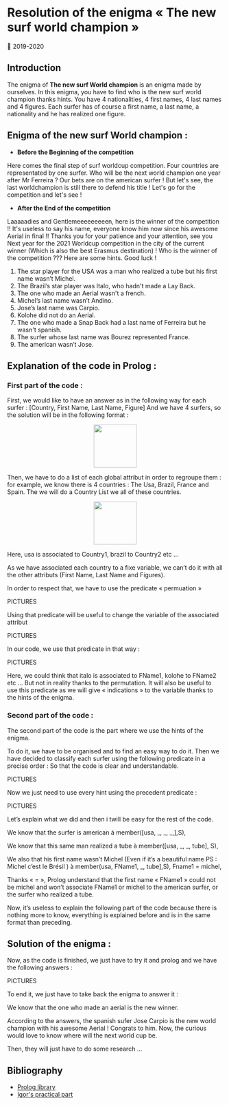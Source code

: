 # Resolution of the enigma « The new surf world champion »
:calendar: 2019-2020  

## Introduction
The enigma of __The new surf World champion__ is an enigma made by ourselves. In this enigma, you have to find who is the new surf world champion thanks hints. You have 4 nationalities, 4 first names, 4 last names and 4 figures. Each surfer has of course a first name, a last name, a nationality and he has realized one figure. 

## Enigma of the new surf World champion :
* __Before the Beginning of the competition__

Here comes the final step of surf worldcup competition. Four countries are representated by one surfer.
Who will be the next world champion one year after Mr Ferreira ?
Our bets are on the american surfer ! But let's see, the last worldchampion is still there to defend his title !
Let's go for the competition and let's see ! 

* __After the End of the competition__

Laaaaadies and Gentlemeeeeeeeeen, here is the winner of the competition !! It's useless to say his name, everyone know him now since his awesome Aerial in final !!
Thanks you for your patience and your attention, see you Next year for the 2021 Worldcup competition in the city of the current winner (Which is also the best Erasmus destination) !
Who is the winner of the competition ???
Here are some hints. Good luck !

1. The star player for the USA was a man who realized a tube but his first name wasn’t Michel. 
2. The Brazil’s star player was Italo, who hadn't made a Lay Back.
3. The one who made an Aerial wasn't a french.
4. Michel’s last name wasn’t Andino. 
5. Jose’s last name was Carpio.
6. Kolohe did not do an Aerial.
7. The one who made a Snap Back had a last name of Ferreira but he wasn't spanish.
8. The surfer whose last name was Bourez represented France. 
9. The american wasn’t Jose. 


## Explanation of the code in Prolog :
### First part of the code :
First, we would like to have an answer as in the following way for each surfer : 
[Country, First Name, Last Name, Figure]
And we have 4 surfers, so the solution will be in the following format :
<p align="center">
  <img height="100" src="Pictures/solutions.png">
</p>

Then, we have to do a list of each global attribut in order to regroupe them : for example, we know there is 4 countries : The Usa, Brazil, France and Spain. The we will do a Country List we all of these countries.
<p align="center">
  <img height="100" src="Pictures/countries.png">
</p>

Here, usa is associated to Country1, brazil to Country2 etc …

As we have associated each country to a fixe variable, we can’t do it with all the other attributs (First Name, Last Name and Figures).

In order to respect that, we have to use the predicate « permuation »

PICTURES

Using that predicate will be useful to change the variable of the associated attribut

PICTURES

In our code, we use that predicate in that way : 

PICTURES

Here, we could think that italo is associated to FName1, kolohe to FName2 etc … But not in reality thanks to the permutation. It will also be useful to use this predicate as we will give « indications » to the variable thanks to the hints of the enigma. 

### Second part of the code :

The second part of the code is the part where we use the hints of the enigma.

To do it, we have to be organised and to find an easy way to do it. Then we have decided to classify each surfer using the following predicate in a precise order : So that the code is clear and understandable. 

PICTURES

Now we just need to use every hint using the precedent predicate :  

PICTURES

Let’s explain what we did and then i twill be easy for the rest of the code.

We know that the surfer is american à member([usa, _, _, _,],S),

We know that this same man realized a tube à member([usa, _, _, tube], S),

We also that his first name wasn’t Michel (Even if it’s a beautiful name PS : Michel c’est le Brésil ) à member(usa, FName1, _, tube],S), Fname1 \= michel,

Thanks « \= », Prolog understand that the first name « FName1 » could not be michel and won’t associate FName1 or michel to the american surfer, or the surfer who realized a tube.

Now, it’s useless to explain the following part of the code because there is nothing more to know, everything is explained before and is in the same format than preceding.


## Solution of the enigma :

Now, as the code is finished, we just have to try it and prolog and we have the following answers : 

PICTURES

To end it, we just have to take back the enigma to answer it :

We know that the one who made an aerial is the new winner.

According to the answers, the spanish sufer Jose Carpio is the new world champion with his awesome Aerial ! Congrats to him. Now, the curious would love to know where will the next world cup be.

Then, they will just have to do some research …


## Bibliography

* [ Prolog library ](https://www.swi-prolog.org/pldoc/man?section=libpl )
* [ Igor's practical part](https://github.com/IgorMy/RC19-20/blob/master/Evaluaci%C3%B3n/Parte%20Pr%C3%A1ctica/README.md)

